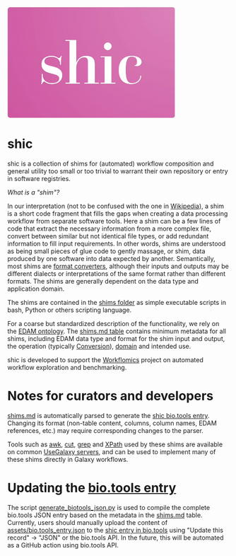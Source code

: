 <img src="/assets/img/shic_logo.png" alt="shic logo" style="height: 250px;"/>

# shic
shic is a collection of shims for (automated) workflow composition and general utility too small or too trivial to warrant their own repository or entry in software registries.

_What is a "shim"?_

In our interpretation (not to be confused with the one in [Wikipedia](https://en.wikipedia.org/wiki/Shim_(computing))), a shim is a short code fragment that fills the gaps when creating a data processing workflow from separate software tools. Here a shim can be a few lines of code that extract the necessary information from a more complex file, convert between similar but not identical file types, or add redundant information to fill input requirements. In other words, shims are understood as being small pieces of glue code to gently massage, or shim, data produced by one software into data expected by another. Semantically, most shims are [format converters](http://edamontology.org/operation_3434), although their inputs and outputs may be different dialects or interpretations of the same format rather than different formats. The shims are generally dependent on the data type and application domain.

The shims are contained in the [shims folder](shims) as simple executable scripts in bash, Python or others scripting language.

For a coarse but standardized description of the functionality, we rely on the [EDAM ontology](https://edamontology.org). The [shims.md table](shims.md) contains minimum metadata for all shims, including EDAM data type and format for the shim input and output, the operation (typically [Conversion](http://edamontology.org/operation_3434)), [domain](http://edamontology.org/topic_0003) and intended use.

shic is developed to support the [Workflomics](https://research-software-directory.org/software/workflomics) project on automated workflow exploration and benchmarking.

# Notes for curators and developers

[shims.md](shims.md) is automatically parsed to generate the [shic bio.tools entry](https://bio.tools/shic). Changing its format (non-table content, columns, column names, EDAM references, etc.) may require corresponding changes to the parser.

Tools such as [awk](https://usegalaxy.eu/root?tool_id=toolshed.g2.bx.psu.edu/repos/bgruening/text_processing/tp_awk_tool/1.1.2), [cut](https://usegalaxy.eu/root?tool_id=Cut1), [grep](https://usegalaxy.eu/root?tool_id=toolshed.g2.bx.psu.edu/repos/bgruening/text_processing/tp_grep_tool/1.1.1) and [XPath](https://usegalaxy.eu/root?tool_id=toolshed.g2.bx.psu.edu/repos/iuc/xpath/xpath/1.0.0) used by these shims are available on common [UseGalaxy servers](https://galaxyproject.org/use/), and can be used to implement many of these shims directly in Galaxy workflows.

# Updating the [bio.tools entry](https://bio.tools/shic)

The script [generate_biotools_json.py](generate_biotools_json.py) is used to compile the complete bio.tools JSON entry based on the metadata in the [shims.md](shims.md) table. Currently, users should manually upload the content of [assets/bio.tools_entry.json](https://github.com/magnuspalmblad/shic/blob/main/assets/bio.tools_entry.json) to the [shic entry in bio.tools](https://bio.tools/shic/edit) using "Update this record" -> "JSON" or the bio.tools API. In the future, this will be automated as a GitHub action using bio.tools API.

